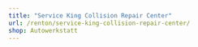 ```yaml
---
title: "Service King Collision Repair Center"
url: /renton/service-king-collision-repair-center/
shop: Autowerkstatt
---
```

